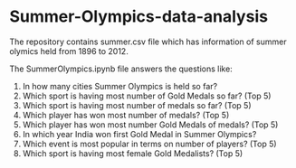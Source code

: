 # Summer-Olympics-data-analysis
The repository contains summer.csv file which has information of summer olymics held from 1896 to 2012.

The SummerOlympics.ipynb file answers the questions like:
1) In how many cities Summer Olympics is held so far?
2) Which sport is having most number of Gold Medals so far? (Top 5)
3) Which sport is having most number of medals so far? (Top 5)
4) Which player has won most number of medals? (Top 5)
5) Which player has won most number Gold Medals of medals? (Top 5)
6) In which year India won first Gold Medal in Summer Olympics?
7) Which event is most popular in terms on number of players? (Top 5)
8) Which sport is having most female Gold Medalists? (Top 5)



